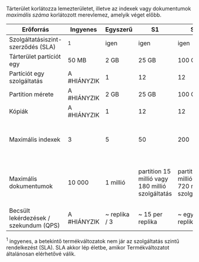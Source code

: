 Tárterület korlátozza lemezterületet, illetve az indexek vagy dokumentumok *maximális száma* korlátozott merevlemez, amelyik véget előbb. 

Erőforrás|Ingyenes|Egyszerű|S1|S2|S3 |S3 HD
---|---|---|---|----|---|----
Szolgáltatásiszint-szerződés (SLA)|<sup>1</sup> |igen |igen  |igen |igen |igen
Tárterület partíciót egy|50 MB |2 GB|25 GB|100 GB|200 GB|200 GB
Partíciót egy szolgáltatás|A #HIÁNYZIK|1|12|12|12|3
Partition mérete|A #HIÁNYZIK|2 GB|25 GB|100 GB|200 GB |200 GB
Kópiák|A #HIÁNYZIK|1|12|12|12|12
Maximális indexek|3|5|50|200|200|partition vagy szolgáltatás használati 3000 1000
Maximális dokumentumok|10 000|1 millió|partition 15 millió vagy 180 millió szolgáltatás |partition 60 millió vagy 720 millió szolgáltatás |partition millió 120-ra vagy a szolgáltatás használati 1.4 milliárd|index 1 millió vagy partíciót 200 millió |
Becsült lekérdezések / szekundum (QPS)|A #HIÁNYZIK|~ replika / 3|~ 15 per replika|~ egy replika 60|~ egy replika 60|> egy replika 60

<sup>1</sup> ingyenes, a betekintő termékváltozatok nem jár az szolgáltatás szintű rendelkezést (SLA). SLA akkor lép életbe, amikor Termékváltozatot általánosan elérhetővé válik.